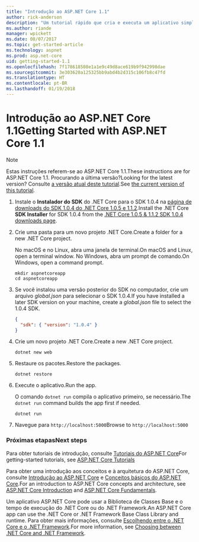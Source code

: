 ```yaml
---
title: "Introdução ao ASP.NET Core 1.1"
author: rick-anderson
description: "Um tutorial rápido que cria e executa um aplicativo simples Olá, Mundo usando o ASP.NET Core 1.1."
ms.author: riande
manager: wpickett
ms.date: 08/07/2017
ms.topic: get-started-article
ms.technology: aspnet
ms.prod: asp.net-core
uid: getting-started-1.1
ms.openlocfilehash: 7f178618508e1a1e9c49d8ace619b9f942998dae
ms.sourcegitcommit: 3e303620a125325bb9abd4b2d315c106fb8c47fd
ms.translationtype: HT
ms.contentlocale: pt-BR
ms.lasthandoff: 01/19/2018
---
```

# <a name="getting-started-with-aspnet-core-11"></a><span data-ttu-id="8947b-103">Introdução ao ASP.NET Core 1.1</span><span class="sxs-lookup"><span data-stu-id="8947b-103">Getting Started with ASP.NET Core 1.1</span></span>

> [!NOTE]
> <span data-ttu-id="8947b-104">Estas instruções referem-se ao ASP.NET Core 1.1.</span><span class="sxs-lookup"><span data-stu-id="8947b-104">These instructions are for ASP.NET Core 1.1.</span></span> <span data-ttu-id="8947b-105">Procurando a última versão?</span><span class="sxs-lookup"><span data-stu-id="8947b-105">Looking for the latest version?</span></span> <span data-ttu-id="8947b-106">Consulte [a versão atual deste tutorial](xref:getting-started).</span><span class="sxs-lookup"><span data-stu-id="8947b-106">See [the current version of this tutorial](xref:getting-started).</span></span>

1. <span data-ttu-id="8947b-107">Instale o **Instalador do SDK** do .NET Core para o SDK 1.0.4 na [página de downloads do SDK 1.0.4 do .NET Core 1.0.5 e 1.1.2](https://github.com/dotnet/core/blob/master/release-notes/download-archives/1.0.5-download.md).</span><span class="sxs-lookup"><span data-stu-id="8947b-107">Install the .NET Core **SDK Installer** for SDK 1.0.4 from the [.NET Core 1.0.5 & 1.1.2 SDK 1.0.4 downloads page](https://github.com/dotnet/core/blob/master/release-notes/download-archives/1.0.5-download.md).</span></span>

2. <span data-ttu-id="8947b-108">Crie uma pasta para um novo projeto .NET Core.</span><span class="sxs-lookup"><span data-stu-id="8947b-108">Create a folder for a new .NET Core project.</span></span>

   <span data-ttu-id="8947b-109">No macOS e no Linux, abra uma janela de terminal.</span><span class="sxs-lookup"><span data-stu-id="8947b-109">On macOS and Linux, open a terminal window.</span></span> <span data-ttu-id="8947b-110">No Windows, abra um prompt de comando.</span><span class="sxs-lookup"><span data-stu-id="8947b-110">On Windows, open a command prompt.</span></span>

   ```terminal
   mkdir aspnetcoreapp
   cd aspnetcoreapp
   ```

2. <span data-ttu-id="8947b-111">Se você instalou uma versão posterior do SDK no computador, crie um arquivo *global.json* para selecionar o SDK 1.0.4.</span><span class="sxs-lookup"><span data-stu-id="8947b-111">If you have installed a later SDK version on your machine, create a *global.json* file to select the 1.0.4 SDK.</span></span>

   ```json
   {
     "sdk": { "version": "1.0.4" }
   }
   ```

2. <span data-ttu-id="8947b-112">Crie um novo projeto .NET Core.</span><span class="sxs-lookup"><span data-stu-id="8947b-112">Create a new .NET Core project.</span></span>

   ```terminal
   dotnet new web
   ```
   
3.  <span data-ttu-id="8947b-113">Restaure os pacotes.</span><span class="sxs-lookup"><span data-stu-id="8947b-113">Restore the packages.</span></span>

    ```terminal
    dotnet restore
    ```

4. <span data-ttu-id="8947b-114">Execute o aplicativo.</span><span class="sxs-lookup"><span data-stu-id="8947b-114">Run the app.</span></span>

   <span data-ttu-id="8947b-115">O comando `dotnet run` compila o aplicativo primeiro, se necessário.</span><span class="sxs-lookup"><span data-stu-id="8947b-115">The `dotnet run` command builds the app first if needed.</span></span>

   ```terminal
   dotnet run
   ```

5. <span data-ttu-id="8947b-116">Navegue para `http://localhost:5000`</span><span class="sxs-lookup"><span data-stu-id="8947b-116">Browse to `http://localhost:5000`</span></span>

<!-- H3 to avoid a single-entry internal TOC -->
### <a name="next-steps"></a><span data-ttu-id="8947b-117">Próximas etapas</span><span class="sxs-lookup"><span data-stu-id="8947b-117">Next steps</span></span>

<span data-ttu-id="8947b-118">Para obter tutoriais de introdução, consulte [Tutoriais do ASP.NET Core](tutorials/index.md)</span><span class="sxs-lookup"><span data-stu-id="8947b-118">For getting-started tutorials, see [ASP.NET Core Tutorials](tutorials/index.md)</span></span>

<span data-ttu-id="8947b-119">Para obter uma introdução aos conceitos e à arquitetura do ASP.NET Core, consulte [Introdução ao ASP.NET Core](index.md) e [Conceitos básicos do ASP.NET Core](fundamentals/index.md).</span><span class="sxs-lookup"><span data-stu-id="8947b-119">For an introduction to ASP.NET Core concepts and architecture, see [ASP.NET Core Introduction](index.md) and [ASP.NET Core Fundamentals](fundamentals/index.md).</span></span>

<span data-ttu-id="8947b-120">Um aplicativo ASP.NET Core pode usar a Biblioteca de Classes Base e o tempo de execução do .NET Core ou do .NET Framework.</span><span class="sxs-lookup"><span data-stu-id="8947b-120">An ASP.NET Core app can use the .NET Core or .NET Framework Base Class Library and runtime.</span></span> <span data-ttu-id="8947b-121">Para obter mais informações, consulte [Escolhendo entre o .NET Core e o .NET Framework](https://docs.microsoft.com/dotnet/articles/standard/choosing-core-framework-server).</span><span class="sxs-lookup"><span data-stu-id="8947b-121">For more information, see [Choosing between .NET Core and .NET Framework](https://docs.microsoft.com/dotnet/articles/standard/choosing-core-framework-server).</span></span>
